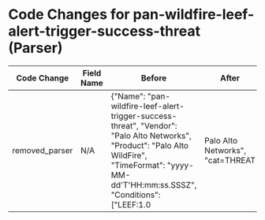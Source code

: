 # Code Changes for pan-wildfire-leef-alert-trigger-success-threat (Parser)

| Code Change | Field Name | Before | After |
|-------------|------------|--------|-------|
| removed_parser | N/A | {"Name": "pan-wildfire-leef-alert-trigger-success-threat", "Vendor": "Palo Alto Networks", "Product": "Palo Alto WildFire", "TimeFormat": "yyyy-MM-dd'T'HH:mm:ss.SSSZ", "Conditions": ["LEEF:1.0|Palo Alto Networks", "cat=THREAT|subtype=wildfire"], "Fields": ["\s({host}[\w\.-]+)\s+LEEF:", "subtype=({alert_type}wildfire)", "Severity=({alert_severity}\d+)", "Severity=({alert_severity}[^\|]+)\|", "(URLCategory|Severity)=({alert_severity}benign|informational)", "usrName=(({domain}[^\\]+)\\)?(|({user}[\w\.\-\!\#\^\~]{1,40}\$?))\|(SerialNumber|SourceUser)", "DestinationUser=(?:[^\\/]+[\\/])?({user}[\w\.\-\!\#\^\~]{1,40}\$?)\|Application=", "\|src=({src_ip}((([0-9a-fA-F.]{0,4}):{1,2}){1,7}([0-9a-fA-F]){0,4})|(((25[0-5]|(2[0-4]|1\d|[0-9]|)\d)\.?\b){4}))(:({src_port}\d+))?\|dst=({dest_ip}((([0-9a-fA-F.]{0,4}):{1,2}){1,7}([0-9a-fA-F]){0,4})|(((25[0-5]|(2[0-4]|1\d|[0-9]|)\d)\.?\b){4}))(:({dest_port}\d+))?\|", "SessionID=({alert_id}[^|]+)\|", "LEEF[^|]+?\|([^\|]+\|){3}({alert_name}[^|]+)\|", "\|URLCategory=({category}[^\|]*)\|", "\|Miscellaneous=\"?({miscellaneous}[^\|\"]+)\"?\|"], "DupFields": ["miscellaneous->malware_url"], "SOAR": {"IncidentType": "malware", "DupFields": ["time->startedDate", "vendor->source", "rawLog->sourceInfo", "alert_name->malwareName", "category->malwareCategory", "alert_severity->sourceSeverity", "src_ip->malwareVictimHost", "alert_type->description", "malware_url->malwareAttackerUrl", "dest_ip->malwareAttackerIp"], "NameTemplate": "Palo Alto Alert ${alert_name} found", "ProjectName": "SOC", "EntityFields": [{"EntityType": "device", "Name": "src_address", "Fields": ["src_ip->ip_address"]}, {"EntityType": "device", "Name": "dest_address", "Fields": ["dest_ip->ip_address"]}, {"EntityType": "user", "Name": "windows_id", "Fields": ["user->windows_id"]}]}, "ParserVersion": "v1.0.0"} | N/A |